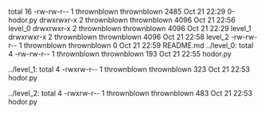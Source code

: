 total 16
-rw-rw-r-- 1 thrownblown thrownblown 2485 Oct 21 22:29 0-hodor.py
drwxrwxr-x 2 thrownblown thrownblown 4096 Oct 21 22:56 level_0
drwxrwxr-x 2 thrownblown thrownblown 4096 Oct 21 22:29 level_1
drwxrwxr-x 2 thrownblown thrownblown 4096 Oct 21 22:58 level_2
-rw-rw-r-- 1 thrownblown thrownblown    0 Oct 21 22:59 README.md
../level_0:
total 4
-rw-rw-r-- 1 thrownblown thrownblown 193 Oct 21 22:55 hodor.py

../level_1:
total 4
-rwxrw-r-- 1 thrownblown thrownblown 323 Oct 21 22:53 hodor.py

../level_2:
total 4
-rwxrw-r-- 1 thrownblown thrownblown 483 Oct 21 22:53 hodor.py

